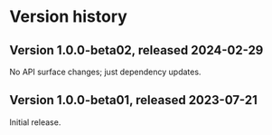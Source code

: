 # Version history

## Version 1.0.0-beta02, released 2024-02-29

No API surface changes; just dependency updates.

## Version 1.0.0-beta01, released 2023-07-21

Initial release.
